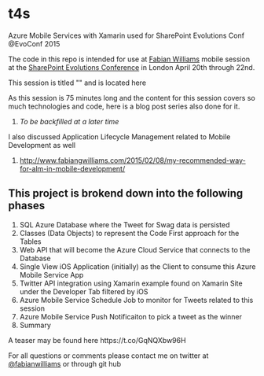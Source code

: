 # t4s
Azure Mobile Services with Xamarin used for SharePoint Evolutions Conf @EvoConf 2015


The code in this repo is intended for use at <a href="http://www.sharepointevolutionconference.com/speakers.html#fabianwilliams">Fabian Williams</a> mobile session at the <a href="http://www.sharepointevolutionconference.com/">SharePoint Evolutions Conference</a> in London April 20th through 22nd.

This session is titled "" and is located here

As this session is 75 minutes long and the content for this session covers so much technologies and code, here is a blog post series also done for it.

1. <cite>To be backfilled at a later time</cite>

I also discussed Application Lifecycle Management related to Mobile Development as well

1. http://www.fabiangwilliams.com/2015/02/08/my-recommended-way-for-alm-in-mobile-development/

<h2>This project is brokend down into the following phases</h2>

<ol>
<li>SQL Azure Database where the Tweet for Swag data is persisted</li>
<li>Classes (Data Objects) to represent the Code First approach for the Tables</li>
<li>Web API that will become the Azure Cloud Service that connects to the Database</li>
<li>Single View iOS Application (initially) as the Client to consume this Azure Mobile Service App</li>
<li>Twitter API integration using Xamarin example found on Xamarin Site under the Developer Tab filtered by iOS</li>
<li>Azure Mobile Service Schedule Job to monitor for Tweets related to this session</li>
<li>Azure Mobile Service Push Notificaiton to pick a tweet as the winner</li>
<li>Summary
</ol>

<p> A teaser may be found here https://t.co/GqNQXbw96H </p>

For all questions or comments please contact me on twitter at <a href="https://twitter.com/fabianwilliams">@fabianwilliams</a> or through git hub 


